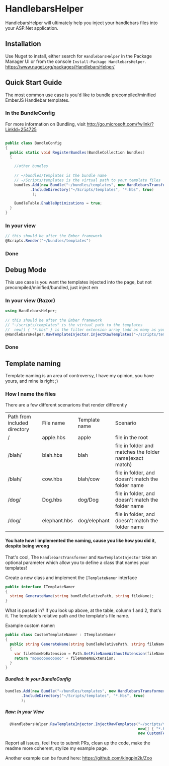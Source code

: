 HandlebarsHelper
================

HandlebarsHelper will ultimately help you inject your handlebars files into your ASP.Net application.  

## Installation

Use Nuget to install, either search for `HandlebarsHelper` in the Package Manager UI or from the console `Install-Package HandlebarsHelper`.  https://www.nuget.org/packages/HandlebarsHelper/

## Quick Start Guide

The most common use case is you'd like to bundle precompiled/minified EmberJS Handlebar templates.

### In the BundleConfig 
For more information on Bundling, visit http://go.microsoft.com/fwlink/?LinkId=254725

``` csharp

public class BundleConfig
{
  public static void RegisterBundles(BundleCollection bundles)
  {

    //other bundles
  
    // ~/bundles/templates is the bundle name
    // ~/Scripts/templates is the virtual path to your template files
    bundles.Add(new Bundle("~/bundles/templates", new HandlebarsTransformer())
           .IncludeDirectory("~/Scripts/templates", "*.hbs", true)
            );

    BundleTable.EnableOptimizations = true;
  }
}
```

### In your view

``` csharp
// this should be after the Ember framework
@Scripts.Render("~/bundles/templates")
```

### Done


## Debug Mode

This use case is you want the templates injected into the page, but not precompiled/minified/bundled, just inject em

### In your view (Razor)

``` csharp
using HandlebarsHelper;
   
// this should be after the Ember framework
// "~/scripts/templates" is the virtual path to the templates
//  new[] { "*.hbs" } is the filter extension array (add as many as you want)
@HandlebarsHelper.RawTemplateInjector.InjectRawTemplates("~/scripts/templates", new[] { "*.hbs" })
```

### Done

## Template naming

Template naming is an area of controversy, I have my opinion, you have yours, and mine is right ;)

### How I name the files

There are a few different scenarions that render differently

<table>
    <tr>
   <td>Path from included directory</td>
   <td>File name</td>
   <td>Template name</td>
   <td>Scenario</td>
    </tr>
    <tr>
   <td>/</td>
   <td>apple.hbs</td>
   <td>apple</td>
   <td>file in the root</td>
    </tr>
    <tr>
   <td>/blah/</td>
   <td>blah.hbs</td>
   <td>blah</td>
   <td>file in folder and matches the folder name(exact match)</td>
    </tr>
    <tr>
   <td>/blah/</td>
   <td>cow.hbs</td>
   <td>blah/cow</td>
   <td>file in folder, and doesn't match the folder name</td>
    </tr>
    <tr>
   <td>/dog/</td>
   <td>Dog.hbs</td>
   <td>dog/Dog</td>
   <td>file in folder, and doesn't match the folder name</td>
    </tr>
    <tr>
   <td>/dog/</td>
   <td>elephant.hbs</td>
   <td>dog/elephant</td>
   <td>file in folder, and doesn't match the folder name</td>
    </tr>
</table>

#### You hate how I implemented the naming, cause you like how you did it, despite being wrong

That's cool, The `HandlebarsTransformer` and `RawTemplateInjector` take an optional parameter which allow you to define a class that names your templates!

Create a new class and implement the `ITemplateNamer` interface

``` csharp
public interface ITemplateNamer
{
  string GenerateName(string bundleRelativePath, string fileName);
}
```

What is passed in?  If you look up above, at the table, column 1 and 2, that's it.  The template's relative path and the template's file name.

Example custom namer:

``` csharp
public class CustomTemplateNamer : ITemplateNamer
{
  public string GenerateName(string bundleRelativePath, string fileName)
  {
    var fileNameNoExtension = Path.GetFileNameWithoutExtension(fileName);
    return "moooooooooooo" + fileNameNoExtension;
  }
}
```

##### Bundled: In your BundleConfig

``` csharp
bundles.Add(new Bundle("~/bundles/templates", new HandlebarsTransformer(new CustomTemplateNamer()))
       .IncludeDirectory("~/Scripts/templates", "*.hbs", true)
       );
```


##### Raw: In your View 

``` csharp
  @HandlebarsHelper.RawTemplateInjector.InjectRawTemplates("~/scripts/templates", 
                                                           new[] { "*.hbs" }, 
                                                           new CustomTemplateNamer());
```

Report all issues, feel free to submit PRs, clean up the code, make the readme more coherent, stylize my example page.

Another example can be found here: https://github.com/kingpin2k/Zoo
